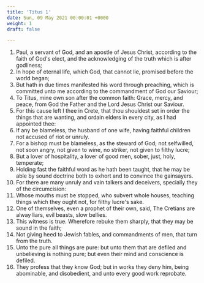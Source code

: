 ```yaml
---
title: 'Titus 1'
date: Sun, 09 May 2021 00:00:01 +0000
weight: 1
draft: false
  
---
```


1. Paul, a servant of God, and an apostle of Jesus Christ, according to the faith of God's elect, and the acknowledging of the truth which is after godliness;
2. In hope of eternal life, which God, that cannot lie, promised before the world began;
3. But hath in due times manifested his word through preaching, which is committed unto me according to the commandment of God our Saviour;
4. To Titus, mine own son after the common faith: Grace, mercy, and peace, from God the Father and the Lord Jesus Christ our Saviour.
5. For this cause left I thee in Crete, that thou shouldest set in order the things that are wanting, and ordain elders in every city, as I had appointed thee:
6. If any be blameless, the husband of one wife, having faithful children not accused of riot or unruly.
7. For a bishop must be blameless, as the steward of God; not selfwilled, not soon angry, not given to wine, no striker, not given to filthy lucre;
8. But a lover of hospitality, a lover of good men, sober, just, holy, temperate;
9. Holding fast the faithful word as he hath been taught, that he may be able by sound doctrine both to exhort and to convince the gainsayers.
10. For there are many unruly and vain talkers and deceivers, specially they of the circumcision:
11. Whose mouths must be stopped, who subvert whole houses, teaching things which they ought not, for filthy lucre's sake.
12. One of themselves, even a prophet of their own, said, The Cretians are alway liars, evil beasts, slow bellies.
13. This witness is true. Wherefore rebuke them sharply, that they may be sound in the faith;
14. Not giving heed to Jewish fables, and commandments of men, that turn from the truth.
15. Unto the pure all things are pure: but unto them that are defiled and unbelieving is nothing pure; but even their mind and conscience is defiled.
16. They profess that they know God; but in works they deny him, being abominable, and disobedient, and unto every good work reprobate.
